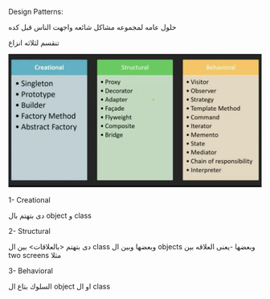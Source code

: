Design Patterns: 


حلول عامه لمجموعه مشاكل شائعه واجهت الناس قبل كده

تنقسم لثلاثه انزاع 

![design_patterns](images/design_patternes.jpeg)


1- Creational

دى بتهتم بال object و class 

2-  Structural

دى بتهتم <بالعلاقات> بين ال class وبعضها وبين ال objects وبعضها
-يعنى العلاقه بين two screens  مثلا 

3- Behavioral

السلوك بتاع ال object او ال class
